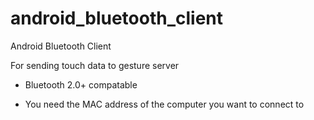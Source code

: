 android_bluetooth_client
========================

Android Bluetooth Client

For sending touch data to gesture server


- Bluetooth 2.0+ compatable

- You need the MAC address of the computer you want to connect to
